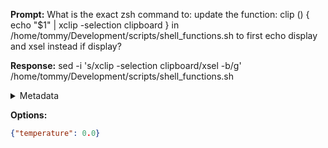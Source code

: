 **Prompt:**
What is the exact zsh command to: update the function: clip () {
	echo "$1" | xclip -selection clipboard
} in /home/tommy/Development/scripts/shell_functions.sh to first echo display and xsel instead if display?

**Response:**
sed -i 's/xclip -selection clipboard/xsel -b/g' /home/tommy/Development/scripts/shell_functions.sh

<details><summary>Metadata</summary>

- Duration: 1319 ms
- Datetime: 2023-08-19T16:08:17.630264
- Model: gpt-3.5-turbo-0613

</details>

**Options:**
```json
{"temperature": 0.0}
```

